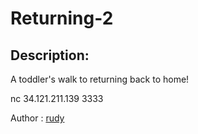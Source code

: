 
# Returning-2
## Description:
A toddler's walk to returning back to home!

nc 34.121.211.139 3333

Author : [rudy](https://twitter.com/rudyerudite)


